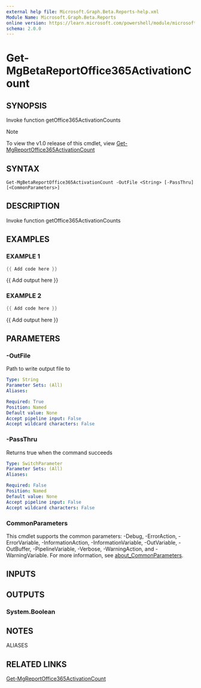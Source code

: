 ```yaml
---
external help file: Microsoft.Graph.Beta.Reports-help.xml
Module Name: Microsoft.Graph.Beta.Reports
online version: https://learn.microsoft.com/powershell/module/microsoft.graph.beta.reports/get-mgbetareportoffice365activationcount
schema: 2.0.0
---
```


# Get-MgBetaReportOffice365ActivationCount

## SYNOPSIS
Invoke function getOffice365ActivationCounts

> [!NOTE]
> To view the v1.0 release of this cmdlet, view [Get-MgReportOffice365ActivationCount](/powershell/module/Microsoft.Graph.Reports/Get-MgReportOffice365ActivationCount?view=graph-powershell-v1.0)

## SYNTAX

```
Get-MgBetaReportOffice365ActivationCount -OutFile <String> [-PassThru] [<CommonParameters>]
```

## DESCRIPTION
Invoke function getOffice365ActivationCounts

## EXAMPLES

### EXAMPLE 1
```powershell
{{ Add code here }}
```

{{ Add output here }}

### EXAMPLE 2
```powershell
{{ Add code here }}
```

{{ Add output here }}

## PARAMETERS

### -OutFile
Path to write output file to

```yaml
Type: String
Parameter Sets: (All)
Aliases:

Required: True
Position: Named
Default value: None
Accept pipeline input: False
Accept wildcard characters: False
```

### -PassThru
Returns true when the command succeeds

```yaml
Type: SwitchParameter
Parameter Sets: (All)
Aliases:

Required: False
Position: Named
Default value: None
Accept pipeline input: False
Accept wildcard characters: False
```

### CommonParameters
This cmdlet supports the common parameters: -Debug, -ErrorAction, -ErrorVariable, -InformationAction, -InformationVariable, -OutVariable, -OutBuffer, -PipelineVariable, -Verbose, -WarningAction, and -WarningVariable. For more information, see [about_CommonParameters](http://go.microsoft.com/fwlink/?LinkID=113216).

## INPUTS

## OUTPUTS

### System.Boolean
## NOTES

ALIASES

## RELATED LINKS
[Get-MgReportOffice365ActivationCount](/powershell/module/Microsoft.Graph.Reports/Get-MgReportOffice365ActivationCount?view=graph-powershell-v1.0)
